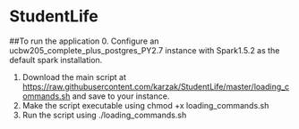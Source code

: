 # StudentLife

##To run the application
0. Configure an ucbw205\_complete\_plus\_postgres\_PY2.7 instance with Spark1.5.2 as the default spark installation.
1. Download the main script at https://raw.githubusercontent.com/karzak/StudentLife/master/loading_commands.sh and save to your instance.
2. Make the script executable using chmod +x loading_commands.sh
3. Run the script using ./loading_commands.sh

